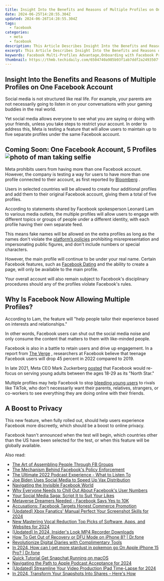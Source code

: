 ```yaml
---
title: Insight Into the Benefits and Reasons of Multiple Profiles on One Facebook Account
date: 2024-06-25T14:28:55.304Z
updated: 2024-06-26T14:28:55.304Z
tags:
  - facebook
categories:
  - meta
  - facebook
description: This Article Describes Insight Into the Benefits and Reasons of Multiple Profiles on One Facebook Account
excerpt: This Article Describes Insight Into the Benefits and Reasons of Multiple Profiles on One Facebook Account
keywords: Facebook Multi-Profiles Advantage,Onboarding with Facebook Profile,Managing One FB for Many Profiles,Benefits,Single Account, Multiple Uses,Profiles Reasons on FB,Maximize FB Identity Use
thumbnail: https://thmb.techidaily.com/6504740a985b93f1ab7ddf2a2493507fc4e1a65d7f00706449676a59eeb923d9.jpg
---
```


## Insight Into the Benefits and Reasons of Multiple Profiles on One Facebook Account

 Social media is not structured like real life. For example, your parents are not necessarily going to listen in on your conversations with your gaming buddies in the real world.

 Yet social media allows everyone to see what you are saying or doing with your friends, unless you take steps to restrict your account. In order to address this, Meta is testing a feature that will allow users to maintain up to five separate profiles under the same Facebook account.

## Coming Soon: One Facebook Account, 5 Profiles ![photo of man taking selfie](https://static1.makeuseofimages.com/wordpress/wp-content/uploads/2022/07/profile.jpg)

 Meta prohibits users from having more than one Facebook account. However, the company is testing a way for users to have more than one profile connected to their account, as first reported by [Bloomberg](https://www.bloomberg.com/news/articles/2022-07-14/meta-to-start-letting-facebook-users-have-up-to-five-profiles) .

 Users in selected countries will be allowed to create four additional profiles and add them to their original Facebook account, giving them a total of five profiles.

 According to statements shared by Facebook spokesperson Leonard Lam to various media outlets, the multiple profiles will allow users to engage with different topics or groups of people under a different identity, with each profile having their own separate feed.

 This means fake names will be allowed on the extra profiles as long as the names don't violate the [platform’s policies](https://www.facebook.com/help/229715077154790/) prohibiting misrepresentation and impersonating public figures, and don't include numbers or special characters.

 However, the main profile will continue to be under your real name. Certain Facebook features, such as [Facebook Dating](https://www.makeuseof.com/what-is-facebook-dating/) and the ability to create a page, will only be available to the main profile.

 Your overall account will also remain subject to Facebook's disciplinary procedures should any of the profiles violate Facebook's rules.

## Why Is Facebook Now Allowing Multiple Profiles?

 According to Lam, the feature will "help people tailor their experience based on interests and relationships."

 In other words, Facebook users can shut out the social media noise and only consume the content that matters to them with like-minded people.

 Facebook is also in a battle to retain users and drive up engagement. In a report from [The Verge](https://www.theverge.com/22743744/facebook-teen-usage-decline-frances-haugen-leaks) , researchers at Facebook believe that teenage Facebook users will drop 45 percent in 2022 compared to 2019.

 In late 2021, Meta CEO Mark Zuckerberg [posted](https://www.facebook.com/zuck/posts/10114017541176911) that Facebook would re-focus on serving young adults between the ages 18-29 as its "North Star."

 Multiple profiles may help Facebook to stop [bleeding young users](https://www.makeuseof.com/why-facebook-is-losing-users/) to rivals like TikTok, who don't necessarily want their parents, relatives, strangers, or co-workers to see everything they are doing online with their friends.

## A Boost to Privacy

 This new feature, when fully rolled out, should help users experience Facebook more discreetly, which should be a boost to online privacy.

 Facebook hasn't announced when the test will begin, which countries other than the US have been selected for the test, or when this feature will be globally available.


<ins class="adsbygoogle"
     style="display:block"
     data-ad-format="autorelaxed"
     data-ad-client="ca-pub-7571918770474297"
     data-ad-slot="1223367746"></ins>



<ins class="adsbygoogle"
     style="display:block"
     data-ad-client="ca-pub-7571918770474297"
     data-ad-slot="8358498916"
     data-ad-format="auto"
     data-full-width-responsive="true"></ins>

<span class="atpl-alsoreadstyle">Also read:</span>
<div><ul>
<li><a href="https://facebook.techidaily.com/the-art-of-assembling-people-through-fb-groups/"><u>The Art of Assembling People Through FB Groups</u></a></li>
<li><a href="https://facebook.techidaily.com/the-mechanism-behind-facebooks-policy-enforcement/"><u>The Mechanism Behind Facebook's Policy Enforcement</u></a></li>
<li><a href="https://facebook.techidaily.com/the-ultimate-2022-podcast-experience-what-to-listen-to/"><u>The Ultimate 2022 Podcast Experience - What to Listen To</u></a></li>
<li><a href="https://facebook.techidaily.com/joe-biden-uses-social-media-to-speed-up-vax-distribution/"><u>Joe Biden Uses Social Media to Speed Up Vax Distribution</u></a></li>
<li><a href="https://facebook.techidaily.com/navigating-the-invisible-facebook-world/"><u>Navigating the Invisible Facebook World</u></a></li>
<li><a href="https://facebook.techidaily.com/why-everyone-needs-to-chill-out-about-facebooks-user-numbers/"><u>Why Everyone Needs to Chill Out About Facebook's User Numbers</u></a></li>
<li><a href="https://facebook.techidaily.com/your-social-media-saga-script-it-to-suit-your-likes/"><u>Your Social Media Saga: Script It to Suit Your Likes</u></a></li>
<li><a href="https://facebook.techidaily.com/metaverse-dreamers-needed-facebook-says-yes-to-10k/"><u>Metaverse Dreamers Needed - Facebook Says Yes to 10K</u></a></li>
<li><a href="https://facebook.techidaily.com/accusations-facebook-targets-honest-commerce-promotion/"><u>Accusations: Facebook Targets Honest Commerce Promotion</u></a></li>
<li><a href="https://screen-activity-recording.techidaily.com/updated-xbox-fanatics-manual-perfect-your-screenshot-skills-for-2024/"><u>[Updated] Xbox Fanatics' Manual  Perfect Your Screenshot Skills for 2024</u></a></li>
<li><a href="https://audio-editing.techidaily.com/new-mastering-vocal-reduction-top-picks-of-software-apps-and-websites-for-2024/"><u>New Mastering Vocal Reduction Top Picks of Software, Apps, and Websites for 2024</u></a></li>
<li><a href="https://on-screen-recording.techidaily.com/updated-in-2024-insiders-look-mp4-recorder-downloads/"><u>[Updated] In 2024, Insider's Look  MP4 Recorder Downloads</u></a></li>
<li><a href="https://blog-min.techidaily.com/how-to-get-out-of-recovery-or-dfu-mode-on-iphone-8-drfone-by-drfone-ios-system-repair-ios-system-repair/"><u>How To Get Out of Recovery or DFU Mode on iPhone 8? | Dr.fone</u></a></li>
<li><a href="https://facebook-video-recording.techidaily.com/revolutionize-digital-diaries-with-complimentary-tools/"><u>Revolutionize Digital Diaries with Complimentary Tools</u></a></li>
<li><a href="https://ios-pokemon-go.techidaily.com/in-2024-how-can-i-get-more-stardust-in-pokemon-go-on-apple-iphone-15-pro-drfone-by-drfone-virtual-ios/"><u>In 2024, How can I get more stardust in pokemon go On Apple iPhone 15 Pro? | Dr.fone</u></a></li>
<li><a href="https://tiktok-videos.techidaily.com/quick-tutorial-get-snapchat-running-on-macos/"><u>Quick Tutorial  Get Snapchat Running on macOS</u></a></li>
<li><a href="https://some-guidance.techidaily.com/navigating-the-path-to-apple-podcast-acceptance-for-2024/"><u>Navigating the Path to Apple Podcast Acceptance for 2024</u></a></li>
<li><a href="https://digital-screen-recording.techidaily.com/updated-streamline-your-video-production-ipad-time-lapse-for-2024/"><u>[Updated] Streamline Your Video Production  IPad Time-Lapse for 2024</u></a></li>
<li><a href="https://snapchat-videos.techidaily.com/in-2024-transform-your-snapshots-into-shares-heres-how/"><u>In 2024, Transform Your Snapshots Into Shares – Here's How</u></a></li>
</ul></div>
